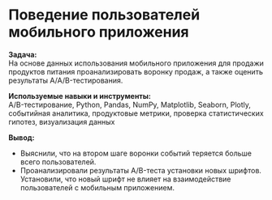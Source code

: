 # Поведение пользователей мобильного приложения
**Задача:**\
На основе данных использования мобильного приложения для продажи продуктов питания проанализировать воронку продаж, а также оценить результаты A/A/B-тестирования.

**Используемые навыки и инструменты:**\
A/B-тестирование, Python, Pandas, NumPy, Matplotlib, Seaborn, Plotly, событийная аналитика, продуктовые метрики, проверка статистических гипотез, визуализация данных

**Вывод:**
* Выяснили, что на втором шаге воронки событий теряется больше всего пользователей.
* Проанализировали результаты A/B-теста установки новых шрифтов. Установили, что новый шрифт не влияет на взаимодействие пользователей с мобильным приложением.
